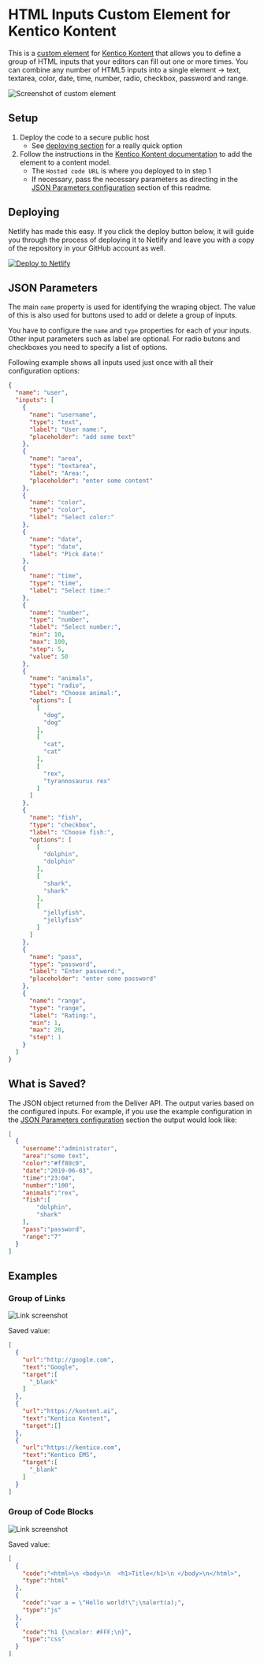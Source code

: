 # HTML Inputs Custom Element for Kentico Kontent

This is a [custom element](https://docs.kontent.ai/tutorials/develop-apps/integrate/integrating-your-own-content-editing-features) for [Kentico Kontent](https://kontent.ai) that allows you to define a group of HTML inputs that your editors can fill out one or more times. You can combine any number of HTML5 inputs into a single element -> text, textarea, color, date, time, number, radio, checkbox, password and range.

![Screenshot of custom element](HtmlInputs.png)

## Setup

1. Deploy the code to a secure public host
   - See [deploying section](#Deploying) for a really quick option
1. Follow the instructions in the [Kentico Kontent documentation](https://docs.kontent.ai/tutorials/develop-apps/integrate/integrating-your-own-content-editing-features#a-3--displaying-a-custom-element-in-kentico-kontent) to add the element to a content model.
   - The `Hosted code URL` is where you deployed to in step 1
   - If necessary, pass the necessary parameters as directing in the [JSON Parameters configuration](#json-parameters) section of this readme.

## Deploying

Netlify has made this easy. If you click the deploy button below, it will guide you through the process of deploying it to Netlify and leave you with a copy of the repository in your GitHub account as well.

[![Deploy to Netlify](https://www.netlify.com/img/deploy/button.svg)](https://app.netlify.com/start/deploy?repository=https://github.com/Kentico/kontent-custom-element-sample-html-inputs)

## JSON Parameters

The main `name` property is used for identifying the wraping object. The value of this is also used for buttons used to add or delete a group of inputs.

You have to configure the `name` and `type` properties for each of your inputs. Other input parameters such as label are optional. For radio butons and checkboxes you need to specify a list of options.

Following example shows all inputs used just once with all their configuration options:

```Json
{
  "name": "user",
  "inputs": [
    {
      "name": "username",
      "type": "text",
      "label": "User name:",
      "placeholder": "add some text"
    },
    {
      "name": "area",
      "type": "textarea",
      "label": "Area:",
      "placeholder": "enter some content"
    },
    {
      "name": "color",
      "type": "color",
      "label": "Select color:"
    },
    {
      "name": "date",
      "type": "date",
      "label": "Pick date:"
    },
    {
      "name": "time",
      "type": "time",
      "label": "Select time:"
    },
    {
      "name": "number",
      "type": "number",
      "label": "Select number:",
      "min": 10,
      "max": 100,
      "step": 5,
      "value": 50
    },
    {
      "name": "animals",
      "type": "radio",
      "label": "Choose animal:",
      "options": [
        [
          "dog",
          "dog"
        ],
        [
          "cat",
          "cat"
        ],
        [
          "rex",
          "tyrannosaurus rex"
        ]
      ]
    },
    {
      "name": "fish",
      "type": "checkbox",
      "label": "Choose fish:",
      "options": [
        [
          "dolphin",
          "dolphin"
        ],
        [
          "shark",
          "shark"
        ],
        [
          "jellyfish",
          "jellyfish"
        ]
      ]
    },
    {
      "name": "pass",
      "type": "password",
      "label": "Enter password:",
      "placeholder": "enter some password"
    },
    {
      "name": "range",
      "type": "range",
      "label": "Rating:",
      "min": 1,
      "max": 20,
      "step": 1
    }
  ]
}
```

## What is Saved?

The JSON object returned from the Deliver API. The output varies based on the configured inputs. For example, if you use the example configuration in the [JSON Parameters configuration](#json-parameters) section the output would look like:

```Json
[
  {
    "username":"administrator",
    "area":"some text",
    "color":"#ff80c0",
    "date":"2019-06-03",
    "time":"23:04",
    "number":"100",
    "animals":"rex",
    "fish":[
        "dolphin",
        "shark"
    ],
    "pass":"password",
    "range":"7"
  }
]
```

## Examples

### Group of Links

![Link screenshot](Example-Links.png)

Saved value:

```Json
[
  {
    "url":"http://google.com",
    "text":"Google",
    "target":[
      "_blank"
    ]
  },
  {
    "url":"https://kontent.ai",
    "text":"Kentico Kontent",
    "target":[]
  },
  {
    "url":"https://kentico.com",
    "text":"Kentico EMS",
    "target":[
      "_blank"
    ]
  }
]
```

### Group of Code Blocks

![Link screenshot](Example-CodeBlocks.png)

Saved value:

```Json
[
  {
    "code":"<html>\n <body>\n  <h1>Title</h1>\n </body>\n</html>",
    "type":"html"
  },
  {
    "code":"var a = \"Hello world!\";\nalert(a);",
    "type":"js"
  },
  {
    "code":"h1 {\ncolor: #FFF;\n}",
    "type":"css"
  }
]
```
